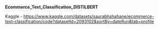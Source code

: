 **Ecommerce_Text_Classification_DISTILBERT**

Kaggle - https://www.kaggle.com/datasets/saurabhshahane/ecommerce-text-classification/code?datasetId=2093102&sortBy=dateRun&tab=profile
